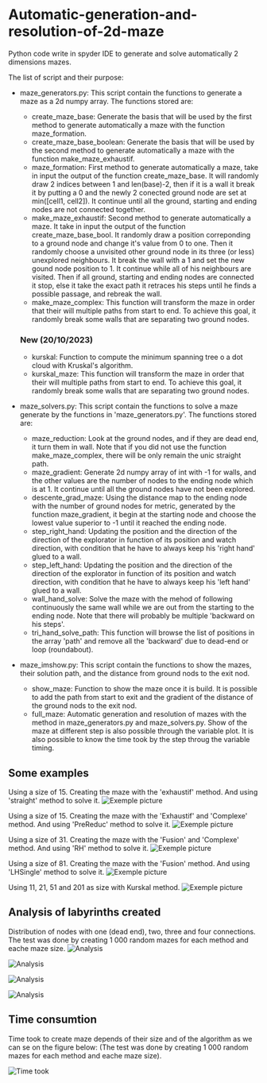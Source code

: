 # Automatic-generation-and-resolution-of-2d-maze
Python code write in spyder IDE to generate and solve automatically 2 dimensions mazes.

The list of script and their purpose:

  - maze_generators.py:
    This script contain the functions to generate a maze as a 2d numpy array. The functions stored are:
      - create_maze_base: Generate the basis that will be used by the first method to generate automatically a maze with the function maze_formation.
      - create_maze_base_boolean: Generate the basis that will be used by the second method to generate automatically a maze with the function make_maze_exhaustif.
      - maze_formation: First method to generate automatically a maze, take in input the output of the function create_maze_base. It will randomly draw 2 indices between 1 and len(base)-2, then if it is a wall it break it by putting a 0 and the newly 2 conected ground node are set at min([cell1, cell2]). It continue until all the ground, starting and ending nodes are not connected together.
      - make_maze_exhaustif: Second method to generate automatically a maze. It take in input the output of the function create_maze_base_bool. It randomly draw a position correponding to a ground node and change it's value from 0 to one. Then it randomly choose a unvisited other ground node in its three (or less) unexplored neighbours. It break the wall with a 1 and set the new gound node position to 1. It continue while all of his neighbours are visited. Then if all ground, starting and ending nodes are connected it stop, else it take the exact path it retraces his steps until he finds a possible passage, and rebreak the wall.
      - make_maze_complex: This function will transform the maze in order that their will multiple paths from start to end. To achieve this goal, it randomly break some walls that are separating two ground nodes.
    ### New (20/10/2023)
    - kurskal: Function to compute the minimum spanning tree o a dot cloud with Kruskal's algorithm.
    - kurskal_maze: This function will transform the maze in order that their will multiple paths from start to end. To achieve this goal, it randomly break some walls that are separating two ground nodes.


  - maze_solvers.py:
    This script contain the functions to solve a maze generate by the functions in 'maze_generators.py'. The functions stored are:
      - maze_reduction: Look at the ground nodes, and if they are dead end, it turn them in wall. Note that if you did not use the function make_maze_complex, there will be only remain the unic straight path.
      - maze_gradient: Generate 2d numpy array of int with -1 for walls, and the other values are the number of nodes to the ending node which is at 1. It continue until all the ground nodes have not been explored.
      - descente_grad_maze: Using the distance map to the ending node with the number of ground nodes for metric, generated by the function maze_gradient, it begin at the starting node and choose the lowest value superior to -1 until it reached the ending node.
      - step_right_hand: Updating the position and the direction of the direction of the explorator in function of its position and watch direction, with condition that he have to always keep his 'right hand' glued to a wall.
      - step_left_hand: Updating the position and the direction of the direction of the explorator in function of its position and watch direction, with condition that he have to always keep his 'left hand' glued to a wall.
      - wall_hand_solve: Solve the maze with the mehod of following continuously the same wall while we are out from the starting to the ending node. Note that there will probably be multiple 'backward on his steps'.
      - tri_hand_solve_path: This function will browse the list of positions in the array 'path' and remove all the 'backward' due to dead-end or loop (roundabout).

  - maze_imshow.py: 
    This script contain the functions to show the mazes, their solution path, and the distance from ground nods to the exit nod.
      - show_maze: Function to show the maze once it is build. It is possible to add the path from start to exit and the gradient of the distance of the ground nods to the exit nod.
      - full_maze: Automatic generation and resolution of mazes with the method in maze_generators.py and maze_solvers.py. Show of the maze at different step is also possible through the variable plot. It is also possible to know the time took by the step throug the variable timing.


## Some examples
Using a size of 15. Creating the maze with the 'exhaustif' method. And using 'straight' method to solve it.
![Exemple picture](img/Exaustif_Straigth_Sz15.png)

Using a size of 15. Creating the maze with the 'Exhaustif' and 'Complexe' method. And using 'PreReduc' method to solve it.
![Exemple picture](img/Exaustif_n_Complexe_PreReduc_Sz15.png)

Using a size of 31. Creating the maze with the 'Fusion' and 'Complexe' method. And using 'RH' method to solve it.
![Exemple picture](img/Fusion_n_Complexe_RH_Sz31.png)

Using a size of 81. Creating the maze with the 'Fusion' method. And using 'LHSingle' method to solve it.
![Exemple picture](img/Fusion_LHSingle_Sz81.png)

Using 11, 21, 51 and 201 as size with Kurskal method.
![Exemple picture](img/kurskal_11_21_51_201.png)

## Analysis of labyrinths created
Distribution of nodes with one (dead end), two, three and four connections. The test was done by creating 1 000 random mazes for each method and eache maze size.
![Analysis](img/distribution_of_connections_0.png)

![Analysis](img/distribution_of_connections_1.png)

![Analysis](img/distribution_of_connections_2.png)

![Analysis](img/distribution_of_connections_3.png)

## Time consumtion
Time took to create maze depends of their size and of the algorithm as we can se on the figure below:
(The test was done by creating 1 000 random mazes for each method and eache maze size).

![Time took](img/time_contruction_methods.png)

